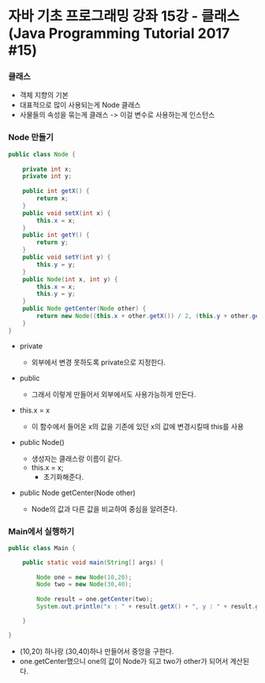 # 자바 기초 프로그래밍 강좌 15강 - 클래스 (Java Programming Tutorial 2017 #15)

### 클래스

- 객체 지향의 기본
- 대표적으로 많이 사용되는게 Node 클래스
- 사물들의 속성을 묶는게 클래스 -> 이걸 변수로 사용하는게 인스턴스

### Node 만들기

```java
public class Node {
	
	private int x;
	private int y;
	
	public int getX() {
		return x;
	}
	public void setX(int x) {
		this.x = x;
	}
	public int getY() {
		return y;
	}
	public void setY(int y) {
		this.y = y;
	}
	public Node(int x, int y) {
		this.x = x;
		this.y = y;
	}
	public Node getCenter(Node other) {
		return new Node((this.x + other.getX()) / 2, (this.y + other.getY()) / 2);	
	}
}
```

- private 
  - 외부에서 변경 못하도록 private으로 지정한다.
- public
  - 그래서 이렇게 만들어서 외부에서도 사용가능하게 만든다.

- this.x = x
  - 이 함수에서 들어온 x의 값을 기존에 있던 x의 값에 변경시킬때 this를 사용

- public Node()
  - 생성자는 클래스랑 이름이 같다.
  - this.x = x;
    - 초기화해준다.

- public Node getCenter(Node other) 
  - Node의 값과 다른 값을 비교하여 중심을 알려준다.

### Main에서 실행하기

```java
public class Main {

	public static void main(String[] args) {
		
		Node one = new Node(10,20);
		Node two = new Node(30,40);
		
		Node result = one.getCenter(two);
		System.out.println("x : " + result.getX() + ", y : " + result.getY()); 

	}

}
```

- (10,20) 하나랑 (30,40)하나 만들어서 중앙을 구한다.
- one.getCenter했으니 one의 값이 Node가 되고 two가 other가 되어서 계산된다.